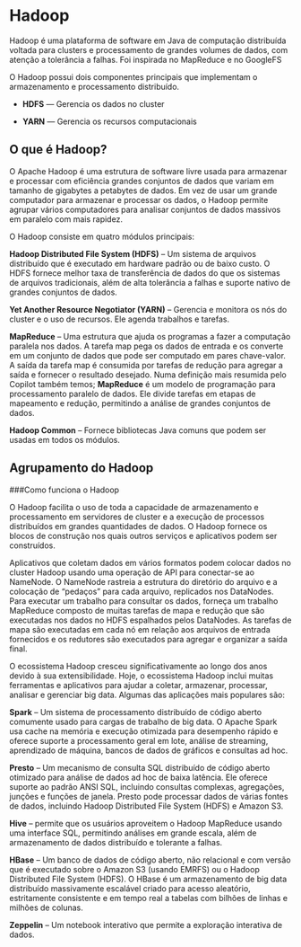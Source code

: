 # Hadoop

Hadoop é uma plataforma de software em Java de computação distribuída voltada para clusters e processamento de grandes volumes de dados, com atenção a tolerância a falhas. Foi inspirada no MapReduce e no GoogleFS

O Hadoop possui dois componentes principais que implementam o armazenamento e processamento distribuído.

- **HDFS** — Gerencia os dados no cluster

- **YARN** — Gerencia os recursos computacionais



## O que é Hadoop?

O Apache Hadoop é uma estrutura de software livre usada para armazenar e processar com eficiência grandes conjuntos de dados que variam em tamanho de gigabytes a petabytes de dados. Em vez de usar um grande computador para armazenar e processar os dados, o Hadoop permite agrupar vários computadores para analisar conjuntos de dados massivos em paralelo com mais rapidez.

O Hadoop consiste em quatro módulos principais:

**Hadoop Distributed File System (HDFS)** – Um sistema de arquivos distribuído que é executado em hardware padrão ou de baixo custo. O HDFS fornece melhor taxa de transferência de dados do que os sistemas de arquivos tradicionais, além de alta tolerância a falhas e suporte nativo de grandes conjuntos de dados.

**Yet Another Resource Negotiator (YARN)** – Gerencia e monitora os nós do cluster e o uso de recursos. Ele agenda trabalhos e tarefas.

**MapReduce** – Uma estrutura que ajuda os programas a fazer a computação paralela nos dados. A tarefa map pega os dados de entrada e os converte em um conjunto de dados que pode ser computado em pares chave-valor. A saída da tarefa map é consumida por tarefas de redução para agregar a saída e fornecer o resultado desejado. Numa definição mais resumida pelo Copilot também temos; **MapReduce** é um modelo de programação para processamento paralelo de dados. Ele divide tarefas em etapas de mapeamento e redução, permitindo a análise de grandes conjuntos de dados.

**Hadoop Common** – Fornece bibliotecas Java comuns que podem ser usadas em todos os módulos.

## Agrupamento do Hadoop

###Como funciona o Hadoop

O Hadoop facilita o uso de toda a capacidade de armazenamento e processamento em servidores de cluster e a execução de processos distribuídos em grandes quantidades de dados. O Hadoop fornece os blocos de construção nos quais outros serviços e aplicativos podem ser construídos.

Aplicativos que coletam dados em vários formatos podem colocar dados no cluster Hadoop usando uma operação de API para conectar-se ao NameNode. O NameNode rastreia a estrutura do diretório do arquivo e a colocação de “pedaços” para cada arquivo, replicados nos DataNodes. Para executar um trabalho para consultar os dados, forneça um trabalho MapReduce composto de muitas tarefas de mapa e redução que são executadas nos dados no HDFS espalhados pelos DataNodes. As tarefas de mapa são executadas em cada nó em relação aos arquivos de entrada fornecidos e os redutores são executados para agregar e organizar a saída final.

O ecossistema Hadoop cresceu significativamente ao longo dos anos devido à sua extensibilidade. Hoje, o ecossistema Hadoop inclui muitas ferramentas e aplicativos para ajudar a coletar, armazenar, processar, analisar e gerenciar big data. Algumas das aplicações mais populares são:

**Spark** – Um sistema de processamento distribuído de código aberto comumente usado para cargas de trabalho de big data. O Apache Spark usa cache na memória e execução otimizada para desempenho rápido e oferece suporte a processamento geral em lote, análise de streaming, aprendizado de máquina, bancos de dados de gráficos e consultas ad hoc.

**Presto** – Um mecanismo de consulta SQL distribuído de código aberto otimizado para análise de dados ad hoc de baixa latência. Ele oferece suporte ao padrão ANSI SQL, incluindo consultas complexas, agregações, junções e funções de janela. Presto pode processar dados de várias fontes de dados, incluindo Hadoop Distributed File System (HDFS) e Amazon S3.

**Hive** – permite que os usuários aproveitem o Hadoop MapReduce usando uma interface SQL, permitindo análises em grande escala, além de armazenamento de dados distribuído e tolerante a falhas.

**HBase** – Um banco de dados de código aberto, não relacional e com versão que é executado sobre o Amazon S3 (usando EMRFS) ou o Hadoop Distributed File System (HDFS). O HBase é um armazenamento de big data distribuído massivamente escalável criado para acesso aleatório, estritamente consistente e em tempo real a tabelas com bilhões de linhas e milhões de colunas.

**Zeppelin** – Um notebook interativo que permite a exploração interativa de dados.
